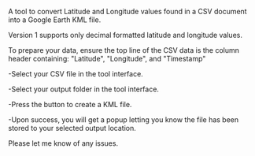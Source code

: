 A tool to convert Latitude and Longitude values found in a CSV document into a Google Earth KML file.

Version 1 supports only decimal formatted latitude and longitude values. 

To prepare your data, ensure the top line of the CSV data is the column header containing: "Latitude", "Longitude", and "Timestamp"

-Select your CSV file in the tool interface.

-Select your output folder in the tool interface.

-Press the button to create a KML file.

-Upon success, you will get a popup letting you know the file has been stored to your selected output location. 

Please let me know of any issues. 
